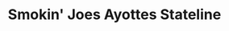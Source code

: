 ---
title: "Smokin' Joes Ayottes Stateline"
url: /hudson/smokin-joes-ayottes-stateline/
shop: convenience
---